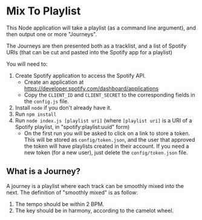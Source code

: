 # Mix To Playlist

This Node application will take a playlist (as a command line argument), and then output one or more "Journeys".

The Journeys are then presented both as a tracklist, and a list of Spotify URIs (that can be cut and pasted into the Spotify app for a playlist)

You will need to:

1. Create Spotify application to access the Spotify API.
   - Create an application at https://developer.spotify.com/dashboard/applications
   - Copy the `CLIENT_ID` and `CLIENT_SECRET` to the corresponding fields in the `config.js` file.
1. Install `node` if you don't already have it.
1. Run `npm install`
1. Run `node index.js [playlist uri]` (where `[playlist uri]` is a URI of a Spotify playlist, in "spotify:playlist:uuid" form)
   - On the first run you will be asked to click on a link to store a token. This will be stored as `config/token.json`, and the user that approved the token will have playlists created in their account. If you need a new token (for a new user), just delete the `config/token.json` file.

## What is a Journey?

A journey is a playlist where each track can be smoothly mixed into the next. The definition of "smoothly mixed" is as follow:

1. The tempo should be within 2 BPM.
1. The key should be in harmony, according to the camelot wheel.
